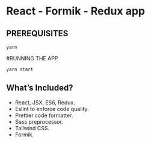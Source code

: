 # React - Formik - Redux app

## PREREQUISITES

```
yarn
```

#RUNNING THE APP

```
yarn start
```

## What’s Included?

- React, JSX, ES6, Redux.
- Eslint to enforce code quality.
- Prettier code formatter.
- Sass preprocessor.
- Tailwind CSS.
- Formik.
